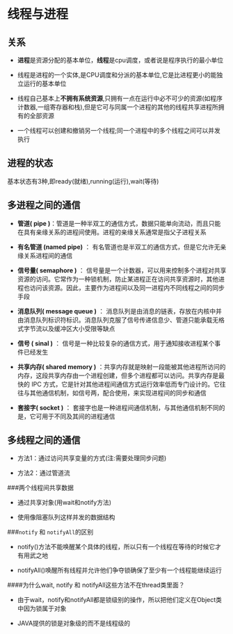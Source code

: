 # 线程与进程

## 关系

* **进程**是资源分配的基本单位，**线程**是cpu调度，或者说是程序执行的最小单位

* 线程是进程的一个实体,是CPU调度和分派的基本单位,它是比进程更小的能独立运行的基本单位

* 线程自己基本上**不拥有系统资源**,只拥有一点在运行中必不可少的资源(如程序计数器,一组寄存器和栈),但是它可与同属一个进程的其他的线程共享进程所拥有的全部资源

* 一个线程可以创建和撤销另一个线程;同一个进程中的多个线程之间可以并发执行


## 进程的状态

基本状态有3种,即ready(就绪),running(运行),wait(等待)


## 多进程之间的通信

- **管道( pipe )**：管道是一种半双工的通信方式，数据只能单向流动，而且只能在具有亲缘关系的进程间使用。进程的亲缘关系通常是指父子进程关系

- **有名管道 (named pipe)** ： 有名管道也是半双工的通信方式，但是它允许无亲缘关系进程间的通信

- **信号量( semaphore )** ： 信号量是一个计数器，可以用来控制多个进程对共享资源的访问。它常作为一种锁机制，防止某进程正在访问共享资源时，其他进程也访问该资源。因此，主要作为进程间以及同一进程内不同线程之间的同步手段

- **消息队列( message queue )** ： 消息队列是由消息的链表，存放在内核中并由消息队列标识符标识。消息队列克服了信号传递信息少、管道只能承载无格式字节流以及缓冲区大小受限等缺点

- **信号 ( sinal )** ： 信号是一种比较复杂的通信方式，用于通知接收进程某个事件已经发生

- **共享内存( shared memory )** ：共享内存就是映射一段能被其他进程所访问的内存，这段共享内存由一个进程创建，但多个进程都可以访问。共享内存是最快的 IPC 方式，它是针对其他进程间通信方式运行效率低而专门设计的。它往往与其他通信机制，如信号两，配合使用，来实现进程间的同步和通信

- **套接字( socket )** ： 套接字也是一种进程间通信机制，与其他通信机制不同的是，它可用于不同及其间的进程通信


## 多线程之间的通信

- 方法1：通过访问共享变量的方式(注:需要处理同步问题)

- 方法2：通过管道流

###两个线程间共享数据

* 通过共享对象(用wait和notify方法)

* 使用像阻塞队列这样并发的数据结构

###`notify` 和 `notifyAll`的区别

* notify()方法不能唤醒某个具体的线程，所以只有一个线程在等待的时候它才有用武之地

* notifyAll()唤醒所有线程并允许他们争夺锁确保了至少有一个线程能继续运行

####为什么wait, notify 和 notifyAll这些方法不在thread类里面？

* 由于wait，notify和notifyAll都是锁级别的操作，所以把他们定义在Object类中因为锁属于对象

* JAVA提供的锁是对象级的而不是线程级的



